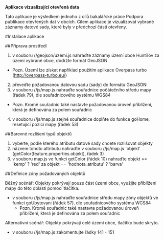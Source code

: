 **Aplikace vizualizující otevřená data**

Tato aplikace je výsledkem jednoho z cílů bakalářské práce Podpora publikace otevřených dat v obcích.
Cílem aplikace je vizualizovat vybrané záznamy datové sady, které byly v předchozí části otevřeny.

#Instalace aplikace

##Příprava prostředí
1. v souboru //geojson/uzemi.js nahraďte záznamy území obce Huntířov za území vybrané obce, dodržte formát GeoJSON
  * Pozn. Území lze získat například použitím aplikace Overpass turbo (http://overpass-turbo.eu/)
2. převeďte požadovanou datovou sadu (sady) do formátu GeoJSON
3. v souboru //js/map.js nahraďte souřadnice počátečního středu mapy (řádek 79), dle souřadnicového systému WGS84 
  * Pozn. Kromě souřadnic také nastavte požadovanou úroveň přiblížení, která je definována za polem souřadnic
4. v souboru //js/map.js stejné souřadnice doplňte do funkce goHome, resetující pozici mapy (řádek 53)

##Barevné rozlišení typů objektů

1. vyberte, podle kterého atributu datové sady chcete rozlišovat objekty
2. názvem tohoto attributu nahraďte v souboru //js/map.js 'objekt' (getColor(feature.properties.objekt), řádek 3)
3. v souboru map.js ve funkci getColor (řádek 10) nahraďte objekt == 'kemp' ? 'red' za objekt == 'hodnota_atributu' ? 'barva'

##Definice zóny požadovaných objektů

Běžný scénář:
Objekty pokrývají pouze část území obce, využijte přiblížení mapy do této oblasti pomocí tlačítka.
* v souboru //js/map.js nahraďte souřadnice středu mapy zóny objektů ve funkci goUbytovani (řádek 57), dle souřadnicového systému WGS84
  * Pozn. Kromě souřadnic také nastavte požadovanou úroveň přiblížení, která je definována za polem souřadnic

Alternativní scénář:
Objekty pokrývají celé území obce, tlačítko bude skryto.
* v souboru //js/map.js zakomentujte řádky 141 - 151

